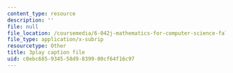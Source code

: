 ```yaml
---
content_type: resource
description: ''
file: null
file_location: /coursemedia/6-042j-mathematics-for-computer-science-fall-2010/c0ebc685934558d9839900cf64f16c97_fAeShezAGLE.vtt
file_type: application/x-subrip
resourcetype: Other
title: 3play caption file
uid: c0ebc685-9345-58d9-8399-00cf64f16c97
---
```

